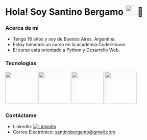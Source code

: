 <h1>Hola! Soy Santino Bergamo <img src="https://raw.githubusercontent.com/iampavangandhi/iampavangandhi/master/gifs/Hi.gif" width="30px"> 🚀</h1>

### Acerca de mí
- Tengo 18 años y soy de Buenos Aires, Argentina.
- Estoy tomando un curso en la academia CoderHouse.
- El curso está orientado a Python y Desarrollo Web.

### Tecnologías
  <img src="https://img.shields.io/badge/-HTML5-333333?style=flat&logo=HTML5" width="100">
  <img src="https://img.shields.io/badge/-CSS3-333333?style=flat&logo=CSS3&logoColor=1572B6" width="100">
  <img src="https://img.shields.io/badge/Python-3670A0?style=flat&logo=python&logoColor=ffdd54" width="100">
  <img src="https://img.shields.io/badge/Django-092E20?style=flat&logo=django&logoColor=green" width="100">

### Contáctame
- LinkedIn:    <a href="https://www.linkedin.com/in/santino-bergamo-934475267/"><img alt="LinkedIn" src="https://img.shields.io/badge/LinkedIn-Santino%20Bergamo-blue?style=flat-square&logo=linkedin"></a>
- Correo Electrónico: [santinobergamo@gmail.com](mailto:santinobergamo@gmail.com)

